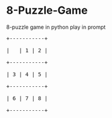 # 8-Puzzle-Game
8-puzzle game in python play in prompt
<pre>
+-----------+<br>
|   | 1 | 2 |<br>
+-----------+<br>
| 3 | 4 | 5 |<br>
+-----------+<br>
| 6 | 7 | 8 |<br>
+-----------+<br>
</pre>
